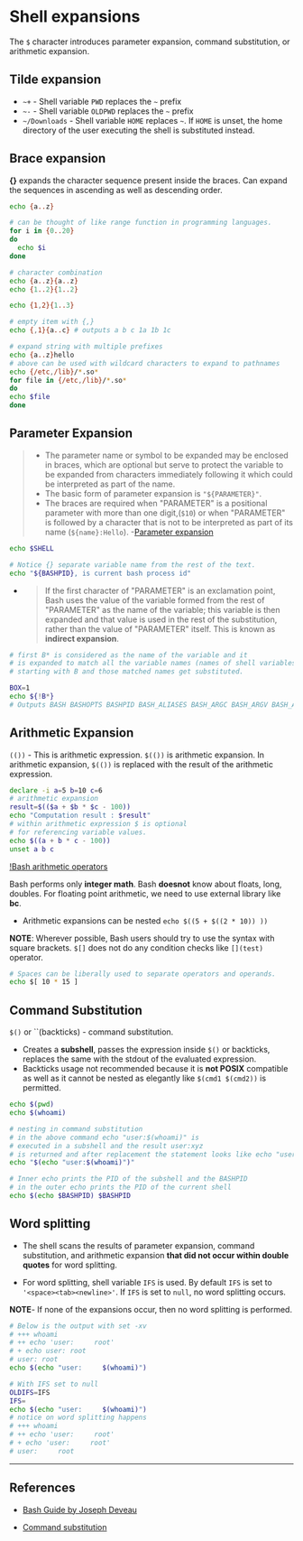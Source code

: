# Shell expansions

The `$` character introduces parameter expansion, command substitution, or arithmetic expansion.

## Tilde expansion

* `~+` - Shell variable `PWD` replaces the `~` prefix
* `~-` - Shell variable `OLDPWD` replaces the `~` prefix
* `~/Downloads` - Shell variable `HOME` replaces `~`.  If `HOME` is unset, the home directory of the user executing the shell is substituted instead.

## Brace expansion

**{}** expands the character sequence present inside the braces. Can expand the sequences in ascending as well as descending order.

```Bash
echo {a..z}

# can be thought of like range function in programming languages.
for i in {0..20}
do
  echo $i
done

# character combination
echo {a..z}{a..z}
echo {1..2}{1..2}

echo {1,2}{1..3}

# empty item with {,}
echo {,1}{a..c} # outputs a b c 1a 1b 1c

# expand string with multiple prefixes
echo {a..z}hello
# above can be used with wildcard characters to expand to pathnames
echo {/etc,/lib}/*.so*
for file in {/etc,/lib}/*.so*
do
echo $file
done
```

## Parameter Expansion

> * The parameter name or symbol to be expanded may be enclosed in braces, which are optional but serve to protect the variable to be expanded from characters immediately following it which could be interpreted as part of the name.
> * The basic form of parameter expansion is `"${PARAMETER}"`.
> * The braces are required when "PARAMETER" is a positional parameter with more than one digit,(`$10`) or when "PARAMETER" is followed by a character that is not to be interpreted as part of its name (`${name}:Hello`).
> -[Parameter expansion](https://tldp.org/LDP/Bash-Beginners-Guide/html/sect_03_04.html)

```Bash
echo $SHELL

# Notice {} separate variable name from the rest of the text.
echo "${BASHPID}, is current bash process id"
```

* > If the first character of "PARAMETER" is an exclamation point, Bash uses the value of the variable formed from the rest of "PARAMETER" as the name of the variable; this variable is then expanded and that value is used in the rest of the substitution, rather than the value of "PARAMETER" itself. This is known as **indirect expansion**.

```Bash
# first B* is considered as the name of the variable and it
# is expanded to match all the variable names (names of shell variables declared in lo) in the current shell scope
# starting with B and those matched names get substituted.

BOX=1
echo ${!B*}
# Outputs BASH BASHOPTS BASHPID BASH_ALIASES BASH_ARGC BASH_ARGV BASH_ARGV0 BASH_CMDS BASH_COMMAND BASH_LINENO BASH_SOURCE BASH_SUBSHELL BASH_VERSINFO BASH_VERSION BOX
```

## Arithmetic Expansion

`(())` - This is arithmetic expression. `$(())` is arithmetic expansion. In arithmetic expansion, `$(())` is replaced with the result of the arithmetic expression.

```Bash
declare -i a=5 b=10 c=6
# arithmetic expansion
result=$(($a + $b * $c - 100))
echo "Computation result : $result"
# within arithmetic expression $ is optional
# for referencing variable values.
echo $((a + b * c - 100))
unset a b c
```

[!Bash arithmetic operators](./bash_arithmetic_operators.png)

Bash performs only **integer math**. Bash **doesnot** know about floats, long, doubles. For floating point arithmetic, we need to use external library like **bc**.

* Arithmetic expansions can be nested `echo $((5 + $((2 * 10)) ))`

**NOTE**: Wherever possible, Bash users should try to use the syntax with square brackets. `$[]` does not do any condition checks like `[](test)` operator.

```Bash
# Spaces can be liberally used to separate operators and operands.
echo $[ 10 * 15 ]
```

## Command Substitution

`$()` or ``(backticks) - command substitution.

* Creates a **subshell**, passes the expression inside `$()` or backticks, replaces the same with the stdout of the evaluated expression.
* Backticks usage not recommended because it is **not POSIX** compatible as well as it cannot be nested as elegantly like `$(cmd1 $(cmd2))` is permitted.

```Bash
echo $(pwd)
echo $(whoami)

# nesting in command substitution
# in the above command echo "user:$(whoami)" is
# executed in a subshell and the result user:xyz
# is returned and after replacement the statement looks like echo "user:xyz"
echo "$(echo "user:$(whoami)")"

# Inner echo prints the PID of the subshell and the BASHPID
# in the outer echo prints the PID of the current shell
echo $(echo $BASHPID) $BASHPID
```

## Word splitting

* The shell scans the results of parameter expansion, command substitution, and arithmetic expansion **that did not occur within double quotes** for word splitting.

* For word splitting, shell variable `IFS` is used. By default `IFS` is set to `'<space><tab><newline>'`. If `IFS` is set to `null`, no word splitting occurs.

**NOTE**- If none of the expansions occur, then no word splitting is performed.

```Bash
# Below is the output with set -xv
# +++ whoami
# ++ echo 'user:     root'
# + echo user: root
# user: root
echo $(echo "user:     $(whoami)")

# With IFS set to null
OLDIFS=IFS
IFS=
echo $(echo "user:     $(whoami)")
# notice on word splitting happens
# +++ whoami
# ++ echo 'user:     root'
# + echo 'user:     root'
# user:     root
```

---

## References

* [Bash Guide by Joseph Deveau](https://www.amazon.in/BASH-Guide-Joseph-DeVeau-ebook/dp/B01F8AZ1LE/ref=sr_1_4?keywords=bash&qid=1564983319&s=digital-text&sr=1-4)

* [Command substitution](https://linuxhint.com/bash_shell_brace_parameter_expansion)
